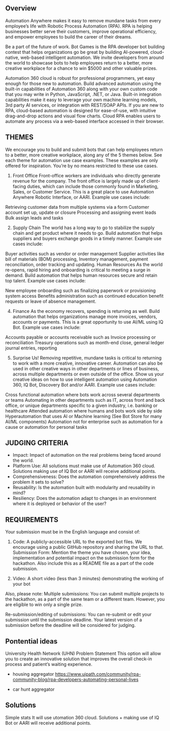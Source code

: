 ## Overview
Automation Anywhere makes it easy to remove mundane tasks from every employee’s life with Robotic Process Automation (RPA). RPA is helping businesses better serve their customers, improve operational efficiency, and empower employees to build the career of their dreams.

Be a part of the future of work. Bot Games is the RPA developer bot building contest that helps organizations go be great by building AI-powered, cloud-native, web-based intelligent automation. We invite developers from around the world to showcase bots to help employees return to a better, more creative workplace for a chance to win $5000 and other valuable prizes.

Automation 360 cloud is robust for professional programmers, yet easy enough for those new to automation. Build advanced automation using the built-in capabilities of Automation 360 along with your own custom code that you may write in Python, JavaScript, .NET, or Java. Built-in integration capabilities make it easy to leverage your own machine learning models, 3rd party AI services, or integration with REST/SOAP APIs. If you are new to RPA, cloud-based automation is designed for ease-of-use, with intuitive drag-and-drop actions and visual flow charts. Cloud RPA enables users to automate any process via a web-based interface accessed in their browser.


## THEMES
We encourage you to build and submit bots that can help employees return to a better, more creative workplace, along any of the 5 themes below. See each theme for automation use case examples. These examples are only offered for inspiration. You’re by no means restricted to these use cases.  

1) Front Office
Front-office workers are individuals who directly generate revenue for the company. The front office is largely made up of client-facing duties, which can include those commonly found in Marketing, Sales, or Customer Service. This is a great place to use Automation Anywhere Robotic Interface, or AARI. Example use cases include:

Retrieving customer data from multiple systems via a form
Customer account set up, update or closure
Processing and assigning event leads
Bulk assign leads and tasks
 

2) Supply Chain
The world has a long way to go to stabilize the supply chain and get product where it needs to go. Build automation that helps suppliers and buyers exchange goods in a timely manner. Example use cases include:

Buyer activities such as vendor or order management
Supplier activities like bill of materials (BOM) processing, Inventory management, payment reconciliation, order tracking and updating.
Human Resources
As the world re-opens, rapid hiring and onboarding is critical to meeting a surge in demand. Build automation that helps human resources secure and retain top talent. Example use cases include:

New employee onboarding such as finalizing paperwork or provisioning system access
Benefits administration such as continued education benefit requests or leave of absence management.
 
4) Finance
As the economy recovers, spending is returning as well. Build automation that helps organizations manage more invoices, vendors, accounts or payments. This is a great opportunity to use AI/ML using IQ Bot. Example use cases include:

Accounts payable or accounts receivable such as Invoice processing or reconciliation
Treasury operations such as month-end close, general ledger journal entries, reporting
 
5) Surprise Us!
Removing repetitive, mundane tasks is critical to returning to work with a more creative, innovative career. Automation can also be used in other creative ways in other departments or lines of business, across multiple departments or even outside of the office. Show us your creative ideas on how to use intelligent automation using Automation 360, IQ Bot, Discovery Bot and/or AARI. Example use cases include:

Cross functional automation where bots work across several departments or teams
Automating in other departments such as IT, across front and back office, or unique departments specific to a given industry, i.e. banking or healthcare
Attended automation where humans and bots work side by side
Hyperautomation that uses AI or Machine learning (See Bot Store for many AI/ML components)
Automation not for enterprise such as automation for a cause or automation for personal tasks

## JUDGING CRITERIA
- Impact: Impact of automation on the real problems being faced around the world.
- Platform Use: All solutions must make use of Automation 360 cloud. Solutions making use of IQ Bot or AARI will receive additional points.
- Comprehensiveness: Does the automation comprehensively address the problem it sets to solve?
- Reusability: Is the automation built with modularity and reusability in mind?
- Resiliency: Does the automation adapt to changes in an environment where it is deployed or behavior of the user?


## REQUIREMENTS
Your submission must be in the English language and consist of:

1) Code: A publicly-accessible URL to the exported bot files. We encourage using a public GitHub repository and sharing the URL to that.
Submission Form: Mention the theme you have chosen, your idea, implementation and potential impact on the submission form for the hackathon. Also include this as a README file as a part of the code submission.

2) Video: A short video (less than 3 minutes) demonstrating the working of your bot

Also, please note:
Multiple submissions: You can submit multiple projects to the hackathon, as a part of the same team or a different team. However, you are eligible to win only a single prize.

Re-submission/editing of submissions: You can re-submit or edit your submission until the submission deadline. Your latest version of a submission before the deadline will be considered for judging.


## Pontential ideas
University Health Network (UHN) Problem Statement
This option will allow you to create an innovative solution that improves the overall check-in process and patient’s waiting experience.


- housing aggregator
https://www.uipath.com/community/rpa-community-blog/rpa-developers-automating-personal-lives

- car hunt aggregator 




## Solutions
Simple stats
It will use utomation 360 cloud. Solutions + making use of IQ Bot or AARI will receive additional points.